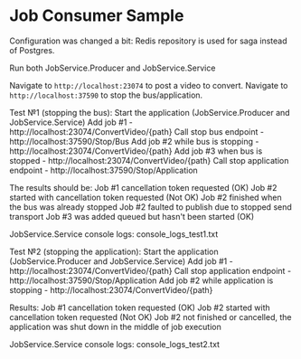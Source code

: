 # Job Consumer Sample

Configuration was changed a bit: Redis repository is used for saga instead of Postgres.

Run both JobService.Producer and JobService.Service

Navigate to `http://localhost:23074` to post a video to convert.
Navigate to `http://localhost:37590` to stop the bus/application.

Test №1 (stopping the bus):
Start the application (JobService.Producer and JobService.Service)
Add job #1 - http://localhost:23074/ConvertVideo/{path}
Call stop bus endpoint - http://localhost:37590/Stop/Bus
Add job #2 while bus is stopping - http://localhost:23074/ConvertVideo/{path}
Add job #3 when bus is stopped - http://localhost:23074/ConvertVideo/{path}
Call stop application endpoint - http://localhost:37590/Stop/Application

The results should be:
Job #1 cancellation token requested (OK)
Job #2 started with cancellation token requested (Not OK)
Job #2 finished when the bus was already stopped
Job #2 faulted to publish due to stopped send transport
Job #3 was added queued but hasn't been started (OK)

JobService.Service console logs: console_logs_test1.txt

Test №2 (stopping the application):
Start the application (JobService.Producer and JobService.Service)
Add job #1 - http://localhost:23074/ConvertVideo/{path}
Call stop application endpoint - http://localhost:37590/Stop/Application
Add job #2 while application is stopping - http://localhost:23074/ConvertVideo/{path}

Results:
Job #1 cancellation token requested (OK)
Job #2 started with cancellation token requested (Not OK)
Job #2 not finished or cancelled, the application was shut down in the middle of job execution

JobService.Service console logs: console_logs_test2.txt